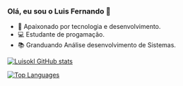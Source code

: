 ### Olá, eu sou o Luis Fernando 👋


- 🔭 Apaixonado por tecnologia e desenvolvimento.
- 💻 Estudante de progamação.
- 📚 Granduando Análise desenvolvimento de Sistemas.

<a href="http://www.github.com/Luisokl"><img src="https://github-readme-stats.vercel.app/api?username=Luisokl&show_icons=true&hide=&count_private=true&title_color=10b981&text_color=ffffff&icon_color=10b981&bg_color=0f172a&hide_border=true&show_icons=true" alt="Luisokl GitHub stats" /></a>

<a href="https://github.com/Luisokl" align="left"><img src="https://github-readme-stats.vercel.app/api/top-langs/?username=Luisokl&langs_count=10&title_color=10b981&text_color=ffffff&icon_color=10b981&bg_color=0f172a&hide_border=true&locale=en&custom_title=Top%20%Languages" alt="Top Languages" /></a>
